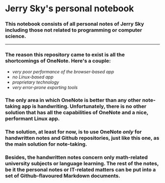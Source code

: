 # Jerry Sky's personal notebook

### This notebook consists of all personal notes of Jerry Sky including those not related to programming or computer science.

---

### The reason this repository came to exist is all the shortcomings of OneNote. Here's a couple:
  - *very poor performance of the browser-based app*
  - *no Linux-based app*
  - *proprietary technology*
  - *very error-prone exporting tools*

### The only area in which OneNote is better than any other note-taking app is handwriting. Unfortunately, there is no other solution that has all the capabilities of OneNote and a nice, performant Linux app.

### The solution, at least for now, is to use OneNote *only* for handwritten notes and Github repositories, just like this one, as the main solution for note-taking.

### Besides, the handwritten notes concern only math-related university subjects or language learning. The rest of the notes, be it the personal notes or IT-related matters can be put into a set of Github-flavoured Markdown documents.
